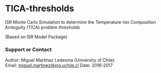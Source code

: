 # TICA-thresholds
ISR Monte Carlo Simulation to determine the Temperature-Ion Composition Ambiguity (TICA) problem thresholds

(Based on ISR Model Package)

### Support or Contact
Author: Miguel Martínez Ledesma (University of Chile)  
Email: miguel.martinez@ing.uchile.cl
Date: 2016-2017
